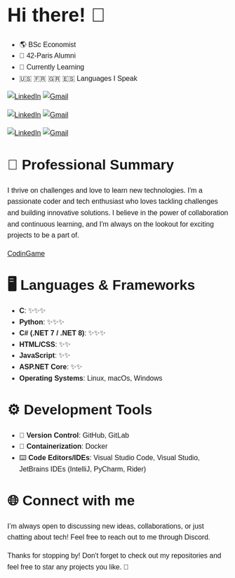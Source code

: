<div style="font-family: 'Montserrat', sans-serif; font-size: 16px; line-height: 1.6;">

<strong style="font-size: 44px;">Hi there! 👋</strong>  
---

- 🌎 BSc Economist
- 🌱 42-Paris Alumni
- 🔭 Currently Learning
- 🇺🇸 🇫🇷 🇬🇷 🇪🇸 Languages I Speak


[![LinkedIn](https://img.shields.io/badge/LinkedIn-0077B5?logo=linkedin&logoColor=white&style=flat-square)](https://www.linkedin.com/in/sergios-sinanis/)
[![Gmail](https://img.shields.io/badge/Gmail-D14836?logo=gmail&logoColor=white&style=flat-square)](mailto:sergio.sinanis@gmail.com)

[![LinkedIn](https://img.shields.io/badge/LinkedIn-0077B5?logo=linkedin&logoColor=white&style=flat-square&logoWidth=50&width=200)](https://www.linkedin.com/in/sergios-sinanis/)
[![Gmail](https://img.shields.io/badge/Gmail-D14836?logo=gmail&logoColor=white&style=flat-square&logoWidth=60&width=250)](mailto:sergio.sinanis@gmail.com)

[![LinkedIn](https://img.shields.io/badge/LinkedIn-0077B5?logo=linkedin&logoColor=white&style=flat-square&logoWidth=50&width=300&height=50)](https://www.linkedin.com/in/sergios-sinanis/)
[![Gmail](https://img.shields.io/badge/Gmail-D14836?logo=gmail&logoColor=white&style=flat-square&logoWidth=50&width=300&height=50)](mailto:sergio.sinanis@gmail.com)



<strong style="font-size: 32px;">🚀 Professional Summary</strong> 
---

I thrive on challenges and love to learn new technologies. I'm a passionate coder and tech enthusiast who loves tackling challenges and building innovative solutions. I believe in the power of collaboration and continuous learning, and I'm always on the lookout for exciting projects to be a part of.

[CodinGame](https://www.codingame.com/profile/a93e22eb1157401723b3617a7d87669f2853436)

<strong style="font-size: 32px;">🖥️ **Languages & Frameworks**</strong>  
---

- **C**: ✨✨✨
- **Python**: ✨✨✨
- **C# (.NET 7 / .NET 8)**: ✨✨✨
- **HTML/CSS**: ✨✨
- **JavaScript**: ✨✨
- **ASP.NET Core**: ✨✨
- **Operating Systems**: Linux, macOs, Windows

<strong style="font-size: 32px;">⚙️ **Development Tools**</strong> 
---

- 🔀 **Version Control**: GitHub, GitLab
- 🐳 **Containerization**: Docker
- ⌨️ **Code Editors/IDEs**: Visual Studio Code, Visual Studio, JetBrains IDEs (IntelliJ, PyCharm, Rider)

<strong style="font-size: 32px;">🌐 **Connect with me**</strong> 
---

I’m always open to discussing new ideas, collaborations, or just chatting about tech! Feel free to reach out to me through Discord.


Thanks for stopping by! Don't forget to check out my repositories and feel free to star any projects you like. 🚀

<!--
**SergiosSinanis/SergiosSinanis** is a ✨ _special_ ✨ repository because its `README.md` (this file) appears on your GitHub profile.

Here are some ideas to get you started:

- 🔭 I’m currently working on ...
- 🌱 I’m currently learning ...
- 👯 I’m looking to collaborate on ...
- 🤔 I’m looking for help with ...
- 💬 Ask me about ...
- 📫 How to reach me: ...
- 😄 Pronouns: ...
- ⚡ Fun fact: ...
-->

